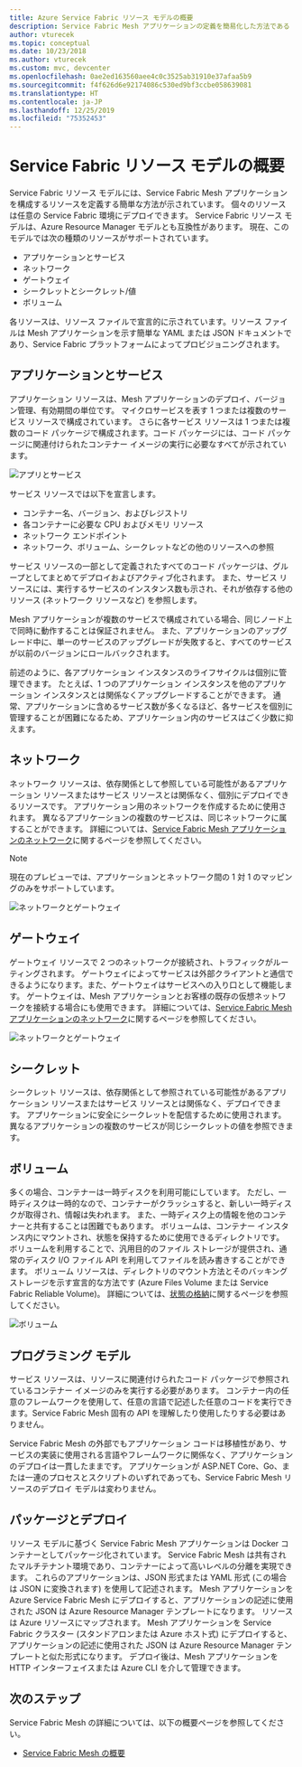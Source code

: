 ```yaml
---
title: Azure Service Fabric リソース モデルの概要
description: Service Fabric Mesh アプリケーションの定義を簡易化した方法である Service Fabric リソース モデルについて説明します。
author: vturecek
ms.topic: conceptual
ms.date: 10/23/2018
ms.author: vturecek
ms.custom: mvc, devcenter
ms.openlocfilehash: 0ae2ed163560aee4c0c3525ab31910e37afaa5b9
ms.sourcegitcommit: f4f626d6e92174086c530ed9bf3ccbe058639081
ms.translationtype: HT
ms.contentlocale: ja-JP
ms.lasthandoff: 12/25/2019
ms.locfileid: "75352453"
---
```

# <a name="introduction-to-service-fabric-resource-model"></a>Service Fabric リソース モデルの概要

Service Fabric リソース モデルには、Service Fabric Mesh アプリケーションを構成するリソースを定義する簡単な方法が示されています。 個々のリソースは任意の Service Fabric 環境にデプロイできます。  Service Fabric リソース モデルは、Azure Resource Manager モデルとも互換性があります。 現在、このモデルでは次の種類のリソースがサポートされています。

- アプリケーションとサービス
- ネットワーク
- ゲートウェイ
- シークレットとシークレット/値
- ボリューム

各リソースは、リソース ファイルで宣言的に示されています。リソース ファイルは Mesh アプリケーションを示す簡単な YAML または JSON ドキュメントであり、Service Fabric プラットフォームによってプロビジョニングされます。

## <a name="applications-and-services"></a>アプリケーションとサービス

アプリケーション リソースは、Mesh アプリケーションのデプロイ、バージョン管理、有効期間の単位です。 マイクロサービスを表す 1 つまたは複数のサービス リソースで構成されています。 さらに各サービス リソースは 1 つまたは複数のコード パッケージで構成されます。コード パッケージには、コード パッケージに関連付けられたコンテナー イメージの実行に必要なすべてが示されています。

![アプリとサービス][Image1]

サービス リソースでは以下を宣言します。

- コンテナー名、バージョン、およびレジストリ
- 各コンテナーに必要な CPU およびメモリ リソース
- ネットワーク エンドポイント
- ネットワーク、ボリューム、シークレットなどの他のリソースへの参照 

サービス リソースの一部として定義されたすべてのコード パッケージは、グループとしてまとめてデプロイおよびアクティブ化されます。 また、サービス リソースには、実行するサービスのインスタンス数も示され、それが依存する他のリソース (ネットワーク リソースなど) を参照します。

Mesh アプリケーションが複数のサービスで構成されている場合、同じノード上で同時に動作することは保証されません。 また、アプリケーションのアップグレード中に、単一のサービスのアップグレードが失敗すると、すべてのサービスが以前のバージョンにロールバックされます。

前述のように、各アプリケーション インスタンスのライフサイクルは個別に管理できます。 たとえば、1 つのアプリケーション インスタンスを他のアプリケーション インスタンスとは関係なくアップグレードすることができます。 通常、アプリケーションに含めるサービス数が多くなるほど、各サービスを個別に管理することが困難になるため、アプリケーション内のサービスはごく少数に抑えます。

## <a name="networks"></a>ネットワーク

ネットワーク リソースは、依存関係として参照している可能性があるアプリケーション リソースまたはサービス リソースとは関係なく、個別にデプロイできるリソースです。 アプリケーション用のネットワークを作成するために使用されます。 異なるアプリケーションの複数のサービスは、同じネットワークに属することができます。  詳細については、[Service Fabric Mesh アプリケーションのネットワーク](service-fabric-mesh-networks-and-gateways.md)に関するページを参照してください。

> [!NOTE]
> 現在のプレビューでは、アプリケーションとネットワーク間の 1 対 1 のマッピングのみをサポートしています。

![ネットワークとゲートウェイ][Image2]

## <a name="gateways"></a>ゲートウェイ
ゲートウェイ リソースで 2 つのネットワークが接続され、トラフィックがルーティングされます。  ゲートウェイによってサービスは外部クライアントと通信できるようになります。また、ゲートウェイはサービスへの入り口として機能します。  ゲートウェイは、Mesh アプリケーションとお客様の既存の仮想ネットワークを接続する場合にも使用できます。 詳細については、[Service Fabric Mesh アプリケーションのネットワーク](service-fabric-mesh-networks-and-gateways.md)に関するページを参照してください。

![ネットワークとゲートウェイ][Image2]

## <a name="secrets"></a>シークレット

シークレット リソースは、依存関係として参照されている可能性があるアプリケーション リソースまたはサービス リソースとは関係なく、デプロイできます。 アプリケーションに安全にシークレットを配信するために使用されます。 異なるアプリケーションの複数のサービスが同じシークレットの値を参照できます。

## <a name="volumes"></a>ボリューム

多くの場合、コンテナーは一時ディスクを利用可能にしています。 ただし、一時ディスクは一時的なので、コンテナーがクラッシュすると、新しい一時ディスクが取得され、情報は失われます。 また、一時ディスク上の情報を他のコンテナーと共有することは困難でもあります。 ボリュームは、コンテナー インスタンス内にマウントされ、状態を保持するために使用できるディレクトリです。 ボリュームを利用することで、汎用目的のファイル ストレージが提供され、通常のディスク I/O ファイル API を利用してファイルを読み書きすることができます。 ボリューム リソースは、ディレクトリのマウント方法とそのバッキング ストレージを示す宣言的な方法です (Azure Files Volume または Service Fabric Reliable Volume)。  詳細については、[状態の格納](service-fabric-mesh-storing-state.md#volumes)に関するページを参照してください。

![ボリューム][Image3]

## <a name="programming-models"></a>プログラミング モデル
サービス リソースは、リソースに関連付けられたコード パッケージで参照されているコンテナー イメージのみを実行する必要があります。 コンテナー内の任意のフレームワークを使用して、任意の言語で記述した任意のコードを実行できます。Service Fabric Mesh 固有の API を理解したり使用したりする必要はありません。 

Service Fabric Mesh の外部でもアプリケーション コードは移植性があり、サービスの実装に使用される言語やフレームワークに関係なく、アプリケーションのデプロイは一貫したままです。 アプリケーションが ASP.NET Core、Go、または一連のプロセスとスクリプトのいずれであっても、Service Fabric Mesh リソースのデプロイ モデルは変わりません。 

## <a name="packaging-and-deployment"></a>パッケージとデプロイ

リソース モデルに基づく Service Fabric Mesh アプリケーションは Docker コンテナーとしてパッケージ化されています。  Service Fabric Mesh は共有されたマルチテナント環境であり、コンテナーによって高いレベルの分離を実現できます。  これらのアプリケーションは、JSON 形式または YAML 形式 (この場合は JSON に変換されます) を使用して記述されます。 Mesh アプリケーションを Azure Service Fabric Mesh にデプロイすると、アプリケーションの記述に使用された JSON は Azure Resource Manager テンプレートになります。 リソースは Azure リソースにマップされます。  Mesh アプリケーションを Service Fabric クラスター (スタンドアロンまたは Azure ホスト式) にデプロイすると、アプリケーションの記述に使用された JSON は Azure Resource Manager テンプレートと似た形式になります。  デプロイ後は、Mesh アプリケーションを HTTP インターフェイスまたは Azure CLI を介して管理できます。 


## <a name="next-steps"></a>次のステップ 
Service Fabric Mesh の詳細については、以下の概要ページを参照してください。
- [Service Fabric Mesh の概要](service-fabric-mesh-overview.md)

[Image1]: media/service-fabric-mesh-service-fabric-resources/AppsAndServices.png
[Image2]: media/service-fabric-mesh-service-fabric-resources/NetworkAndGateway.png
[Image3]: media/service-fabric-mesh-service-fabric-resources/volumes.png
